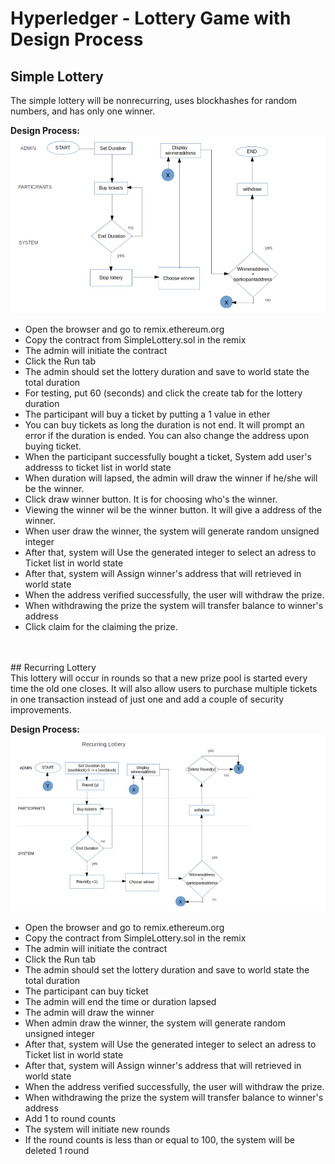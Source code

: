 # Hyperledger - Lottery Game with Design Process <br>

## Simple Lottery
The simple lottery will be nonrecurring, uses blockhashes for random numbers, and has only one winner. <br>

**Design Process:** <br>
![alt text](https://github.com/cmiasmalbas/lottery/blob/master/SimpleLottery.png)

+ Open the browser and go to remix.ethereum.org 
+ Copy the contract from SimpleLottery.sol in the remix
+ The admin will initiate the contract
+ Click the Run tab
+ The admin should set the lottery duration and save to world state the total duration
+ For testing, put 60 (seconds) and click the create tab for the lottery duration
+ The participant will buy a ticket by putting a 1 value in ether 
+ You can buy tickets as long the duration is not end. It will prompt an error if the duration is ended. You can also change the address upon buying ticket.
+ When the participant successfully bought a ticket, System add user's addresss to ticket list in world state
+ When duration will lapsed, the admin will draw the winner if he/she will be the winner.
+ Click draw winner button. It is for choosing who's the winner.
+ Viewing the winner wil be the winner button. It will give a address of the winner.
+ When user draw the winner, the system will generate random unsigned integer
+ After that, system will Use the generated integer to select an adress to Ticket list in world state
+ After that, system will Assign winner's address that will retrieved in world state
+ When the address verified successfully, the user will withdraw the prize.
+ When withdrawing the prize the system will transfer balance to winner's address
+ Click claim for the claiming the prize.
<br> 
<br>
## Recurring Lottery <br>
This lottery will occur in rounds so that a new prize pool is started every time the old one closes. It will also allow users to purchase multiple tickets in one transaction instead of just one and add a couple of security improvements. <br>

**Design Process:** <br>
![alt text](https://github.com/cmiasmalbas/lottery/blob/master/RecurringLottery.png)

+ Open the browser and go to remix.ethereum.org 
+ Copy the contract from SimpleLottery.sol in the remix
+ The admin will initiate the contract
+ Click the Run tab
+ The admin should set the lottery duration and save to world state the total duration
+ The participant can buy ticket
+ The admin will end the time or duration lapsed
+ The admin will draw the winner
+ When admin draw the winner, the system will generate random unsigned integer
+ After that, system will Use the generated integer to select an adress to Ticket list in world state
+ After that, system will Assign winner's address that will retrieved in world state
+ When the address verified successfully, the user will withdraw the prize.
+ When withdrawing the prize the system will transfer balance to winner's address
+ Add 1 to round counts
+ The system will initiate new rounds
+ If the round counts is less than or equal to 100, the system will be deleted 1 round
